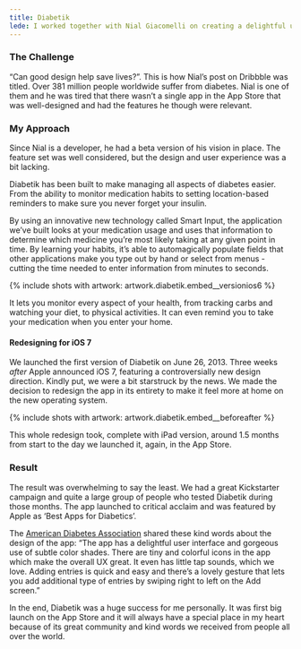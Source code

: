 ```yaml
---
title: Diabetik
lede: I worked together with Nial Giacomelli on creating a delightful user experience for people who suffer from diabetes.
---
```

### The Challenge
“Can good design help save lives?”. This is how Nial’s post on Dribbble was titled. Over 381 million people worldwide suffer from diabetes. Nial is one of them and he was tired that there wasn’t a single app in the App Store that was well-designed and had the features he though were relevant.

### My Approach
Since Nial is a developer, he had a beta version of his vision in place. The feature set was well considered, but the design and user experience was a bit lacking.

Diabetik has been built to make managing all aspects of diabetes easier. From the ability to monitor medication habits to setting location-based reminders to make sure you never forget your insulin.

By using an innovative new technology called Smart Input, the application we’ve built looks at your medication usage and uses that information to determine which medicine you’re most likely taking at any given point in time. By learning your habits, it’s able to automagically populate fields that other applications make you type out by hand or select from menus - cutting the time needed to enter information from minutes to seconds.

{% include shots with artwork: artwork.diabetik.embed__versionios6 %}

It lets you monitor every aspect of your health, from tracking carbs and watching your diet, to physical activities. It can even remind you to take your medication when you enter your home.

#### Redesigning for iOS 7
We launched the first version of Diabetik on June 26, 2013. Three weeks *after* Apple announced iOS 7, featuring a controversially new design direction. Kindly put, we were a bit starstruck by the news. We made the decision to redesign the app in its entirety to make it feel more at home on the new operating system.

{% include shots with artwork: artwork.diabetik.embed__beforeafter %}

This whole redesign took, complete with iPad version, around 1.5 months from start to the day we launched it, again, in the App Store.

### Result
The result was overwhelming to say the least. We had a great Kickstarter campaign and quite a large group of people who tested Diabetik during those months. The app launched to critical acclaim and was featured by Apple as ‘Best Apps for Diabetics’.

The [American Diabetes Association](https://www.diabetes.org) shared these kind words about the design of the app:
“The app has a delightful user interface and gorgeous use of subtle color shades. There are tiny and colorful icons in the app which make the overall UX great. It even has little tap sounds, which we love. Adding entries is quick and easy and there’s a lovely gesture that lets you add additional type of entries by swiping right to left on the Add screen.”

In the end, Diabetik was a huge success for me personally. It was first big launch on the App Store and it will always have a special place in my heart because of its great community and kind words we received from people all over the world.